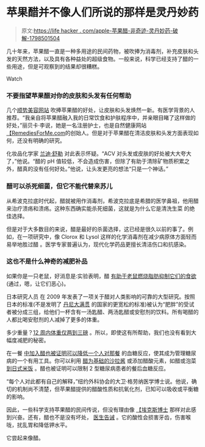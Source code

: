 # 苹果醋并不像人们所说的那样是灵丹妙药

> 原文:[https://life hacker . com/apple-苹果醋-非奇迹-灵丹妙药-破解-1798501504](https://lifehacker.com/apple-cider-vinegar-isnt-the-miracle-elixir-its-cracked-1798501504)

几十年来，苹果醋一直是一种多用途的民间药物，被吹捧为消毒剂，补充皮肤和头发的天然方法，以及具有各种益处的超级食物。一般来说，科学已经支持了醋的一些用途，但是可观察到的结果却很糟糕。

Watch

### 不要指望苹果醋对你的皮肤和头发有任何帮助

几个[顺势美容网站](http://www.organicauthority.com/delicious-beauty/how-to-use-apple-cider-vinegar-for-hair-and-skin.html) 吹捧苹果醋的好处，让皮肤和头发焕然一新。有医学背景的人推荐。“我亲自将苹果醋融入我的日常饮食和护肤程序中，并亲眼目睹了这样做的好处，”丽贝卡·李说，她是一名注册护士，也是自然健康网站[【RemediesForMe.com](http://www.remediesforme.com/)的创始人。但是对于苹果醋在清洁皮肤和头发方面表现如何，还没有明确的研究。

化妆品化学家 [兰迪·舒勒](http://thebeautybrains.com/about/) 对此表示怀疑。“ACV 对头发或皮肤的好处被大大夸大了，”他说。“醋的 pH 值较低，不会造成伤害，但除了有助于清除矿物质积累之外，醋真的没有任何好处。”他说，让头发更亮的想法“只是一个神话。”

### 醋可以杀死细菌，但它不能代替来苏儿

从希波克拉底时代起，醋就被用作消毒剂，希波克拉底是希腊的医学鼻祖，他用醋来治疗溃疡和溃疡。这种东西确实能杀死细菌，这就是为什么它是清洗生菜 的绝佳选择。

但是对于大多数目的来说，醋是最好的杀菌选择，这已经是很久以前的事了。例如，在一项研究中，像 Clorox 和 Lysol 这样的化学消毒剂在减少病原体方面轻而易举地胜过醋 。医学专家普遍认为，现代化学药品更擅长清洁伤口和抗感染。

### **这也不是什么神奇的减肥补品**

如果你是一只老鼠，好消息是:实验表明，醋 [有助于老鼠燃烧脂肪](http://www.tandfonline.com/doi/pdf/10.1271/bbb.100486)[抑制它们的食欲](http://www.nature.com/ijo/journal/v38/n5/abs/ijo2013157a.html?foxtrotcallback=true) (通过，嗯，让它们恶心)。

日本研究人员 在 2009 年发表了一项关于醋对人类影响的可靠的大型研究。按照日本的标准(不是发明了 [丹尼大满贯](https://www.dennys.com/assets/files/Dennys-Nutrition-Guide.pdf) 的国家的更宽松的标准)被认为“肥胖”的受试者被分成三组，给他们一杯含有一汤匙醋、两汤匙醋或安慰剂的饮料。所有喝醋的人都比喝安慰剂的人减掉了更多的体重。

多少重量？[12 周内体重仅两到三磅](http://www.cnn.com/2017/07/19/health/apple-cider-vinegar-weight-loss/index.html) 。所以，即使这有所帮助，我们也没有看到大幅度减肥的秘密。

在一餐 [中加入醋也被证明可以降低一个人对那餐](http://www.medscape.com/viewarticle/862975) 的血糖反应，使其成为管理糖尿病的一个有用工具。你可以利用 [醋为基础的沙拉酱](https://www.ncbi.nlm.nih.gov/pubmed/7796781) 或添加醋酸元素，如醋或泡菜 [到日式米饭](https://www.ncbi.nlm.nih.gov/pubmed/12792658/) 。醋也被证明可以限制 2 型糖尿病患者的餐后血糖反应。

“每个人对此都有自己的解释，”纽约外科协会的大卫·格劳纳医学博士说。他说，确切的机制尚不清楚，但苹果醋提供的醋酸性质和抗氧化剂，已知可以吸收或平衡糖的影响。

因此，一些科学支持苹果醋的民间传说，但没有理由像 [【埃克斯博士](https://www.youtube.com/watch?v=zib2y5sPgI0) 那样对此感到兴奋。还有，醋也不是没有坏处， [医生告诫](http://www.webmd.com/diet/apple-cider-vinegar-and-your-health) 。它的酸性会损害牙齿，伤害喉咙，扰乱胃和降低钾水平。

它尝起来像醋。